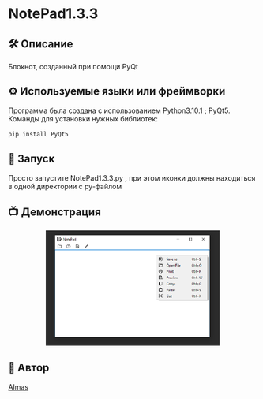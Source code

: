 # NotePad1.3.3

## 🛠️ Описание
Блокнот, созданный при помощи PyQt

## ⚙️ Используемые языки или фреймворки
Программа была создана с использованием Python3.10.1 ; PyQt5.
Команды для установки нужных библиотек:
``` bash
pip install PyQt5
```
## 🌟 Запуск
Просто запустите NotePad1.3.3.py , при этом иконки должны находиться в одной директории с py-файлом

## 📺 Демонстрация
<p align="center">
<img src="https://github.com/Atom244/icons-for-projects/blob/main/notepad.png" width=70% height=70%>

## 🤖 Автор
[Almas](https://github.com/Atom244)

